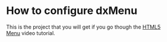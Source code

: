 # How to configure dxMenu


This is the project that you will get if you go though the <a href="http://www.youtube.com/watch?v=A_lCOdVhPoQ&list=PL8h4jt35t1wjGvgflbHEH_e3b23AA30-z&index=15">HTML5 Menu</a> video tutorial.

<br/>


